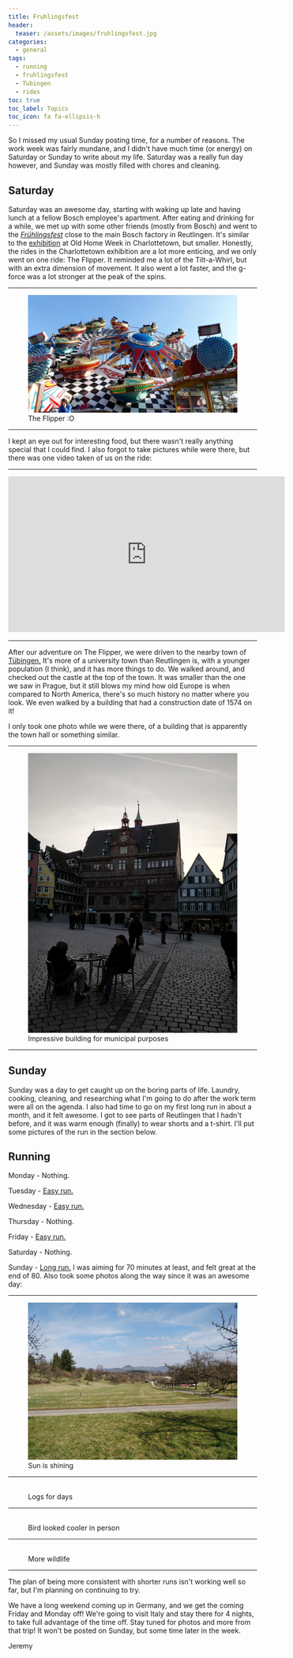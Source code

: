 ```yaml
---
title: Fruhlingsfest
header:
  teaser: /assets/images/fruhlingsfest.jpg
categories:
  - general
tags:
  - running
  - fruhlingsfest
  - Tubingen
  - rides
toc: true
toc_label: Topics
toc_icon: fa fa-ellipsis-h
---
```


So I missed my usual Sunday posting time, for a number of reasons. The work week was fairly mundane, and I didn't have much time (or energy) on Saturday or Sunday to write about my life. Saturday was a really fun day however, and Sunday was mostly filled with  chores and cleaning.

## Saturday

Saturday was an awesome day, starting with waking up late and having lunch at a fellow Bosch employee's apartment. After eating and drinking for a while, we met up with some other friends (mostly from Bosch) and went to the [_Frühlingsfest_](https://de-de.facebook.com/reutlinger.fruehlingsfest/) close to the main Bosch factory in Reutlingen. It's similar to the [exhibition](http://oldhomeweekpei.com/lineup/midway/) at Old Home Week in Charlottetown, but smaller. Honestly, the rides in the Charlottetown exhibition are a lot more enticing, and we only went on one ride: The Flipper. It reminded me a lot of the Tilt-a-Whirl, but with an extra dimension of movement. It also went a lot faster, and the g-force was a lot stronger at the peak of the spins.

***

<figure class="align-center">
  <img src="/assets/images/fruhlingsfest.jpg" alt="">
  <figcaption>The Flipper :O</figcaption>
</figure>

***

I kept an eye out for interesting food, but there wasn't really anything special that I could find. I also forgot to take pictures while were there, but there was one video taken of us on the ride:

***

<iframe width="560" height="315" src="https://www.youtube.com/embed/1xDSz4HDBdU" frameborder="0" allow="autoplay; encrypted-media" allowfullscreen></iframe>

***

After our adventure on The Flipper, we were driven to the nearby town of [Tübingen.](https://en.wikipedia.org/wiki/T%C3%BCbingen) It's more of a university town than Reutlingen is, with a younger population (I think), and it has more things to do. We walked around, and checked out the castle at the top of the town. It was smaller than the one we saw in Prague, but it still blows my mind how old Europe is when compared to North America, there's so much history no matter where you look. We even walked by a building that had a construction date of 1574 on it!

I only took one photo while we were there, of a building that is apparently the town hall or something similar.

***

<figure class="align-center">
  <img src="/assets/images/tubingen_building.jpg" alt="">
  <figcaption>Impressive building for municipal purposes</figcaption>
</figure>

***


## Sunday

Sunday was a day to get caught up on the boring parts of life. Laundry, cooking, cleaning, and researching what I'm going to do after the work term were all on the agenda. I also had time to go on my first long run in about a month, and it felt awesome. I got to see parts of Reutlingen that I hadn't before, and it was warm enough (finally) to wear shorts and a t-shirt. I'll put some pictures of the run in the section below.

## Running

Monday - Nothing.

Tuesday - [Easy run.](https://www.strava.com/activities/1463161944)

Wednesday - [Easy run.](https://www.strava.com/activities/1464715019)

Thursday - Nothing.

Friday - [Easy run.](https://www.strava.com/activities/1467705744)

Saturday - Nothing.

Sunday - [Long run.](https://www.strava.com/activities/1471293258) I was aiming for 70 minutes at least, and felt great at the end of 80. Also took some photos along the way since it was an awesome day:

***

<figure class="align-center">
  <img src="/assets/images/march_run1.jpg" alt="">
  <figcaption>Sun is shining</figcaption>
</figure>

***

<figure class="align-center">
  <img src="/assets/images/march_run2.jpg" alt="">
  <figcaption>Logs for days</figcaption>
</figure>

***

<figure class="align-center">
  <img src="/assets/images/march_run3.jpg" alt="">
  <figcaption>Bird looked cooler in person</figcaption>
</figure>

***

<figure class="align-center">
  <img src="/assets/images/march_run4.jpg" alt="">
  <figcaption>More wildlife</figcaption>
</figure>

***

The plan of being more consistent with shorter runs isn't working well so far, but I'm planning on continuing to try.

We have a long weekend coming up in Germany, and we get the coming Friday and Monday off! We're going to visit Italy and stay there for 4 nights, to take full advantage of the time off. Stay tuned for photos and more from that trip! It won't be posted on Sunday, but some time later in the week.

Jeremy
